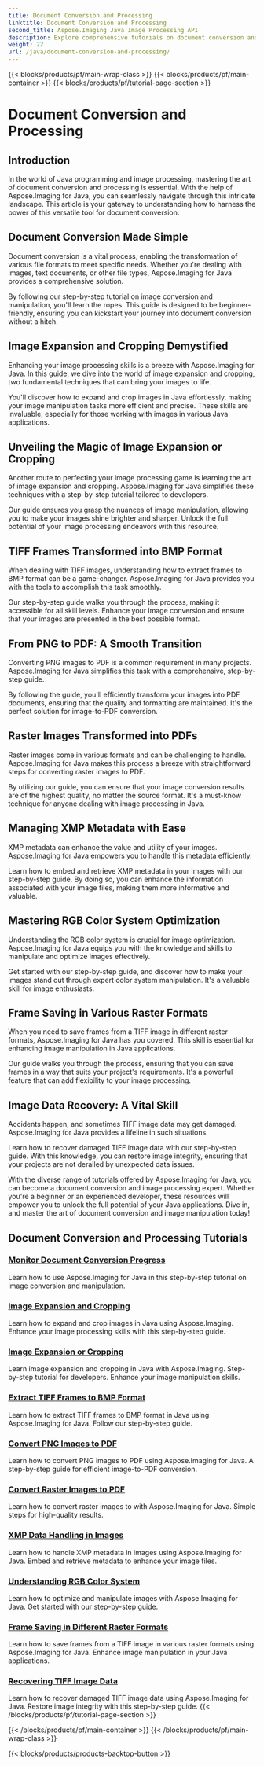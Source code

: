 ```yaml
---
title: Document Conversion and Processing
linktitle: Document Conversion and Processing
second_title: Aspose.Imaging Java Image Processing API
description: Explore comprehensive tutorials on document conversion and processing with Aspose.Imaging Java. Master image manipulation and transformation with these tutorials.
weight: 22
url: /java/document-conversion-and-processing/
---
```


{{< blocks/products/pf/main-wrap-class >}}
{{< blocks/products/pf/main-container >}}
{{< blocks/products/pf/tutorial-page-section >}}

# Document Conversion and Processing


## Introduction

In the world of Java programming and image processing, mastering the art of document conversion and processing is essential. With the help of Aspose.Imaging for Java, you can seamlessly navigate through this intricate landscape. This article is your gateway to understanding how to harness the power of this versatile tool for document conversion.

## Document Conversion Made Simple

Document conversion is a vital process, enabling the transformation of various file formats to meet specific needs. Whether you're dealing with images, text documents, or other file types, Aspose.Imaging for Java provides a comprehensive solution.

By following our step-by-step tutorial on image conversion and manipulation, you'll learn the ropes. This guide is designed to be beginner-friendly, ensuring you can kickstart your journey into document conversion without a hitch.

## Image Expansion and Cropping Demystified

Enhancing your image processing skills is a breeze with Aspose.Imaging for Java. In this guide, we dive into the world of image expansion and cropping, two fundamental techniques that can bring your images to life.

You'll discover how to expand and crop images in Java effortlessly, making your image manipulation tasks more efficient and precise. These skills are invaluable, especially for those working with images in various Java applications.

## Unveiling the Magic of Image Expansion or Cropping

Another route to perfecting your image processing game is learning the art of image expansion and cropping. Aspose.Imaging for Java simplifies these techniques with a step-by-step tutorial tailored to developers.

Our guide ensures you grasp the nuances of image manipulation, allowing you to make your images shine brighter and sharper. Unlock the full potential of your image processing endeavors with this resource.

## TIFF Frames Transformed into BMP Format

When dealing with TIFF images, understanding how to extract frames to BMP format can be a game-changer. Aspose.Imaging for Java provides you with the tools to accomplish this task smoothly.

Our step-by-step guide walks you through the process, making it accessible for all skill levels. Enhance your image conversion and ensure that your images are presented in the best possible format.

## From PNG to PDF: A Smooth Transition

Converting PNG images to PDF is a common requirement in many projects. Aspose.Imaging for Java simplifies this task with a comprehensive, step-by-step guide.

By following the guide, you'll efficiently transform your images into PDF documents, ensuring that the quality and formatting are maintained. It's the perfect solution for image-to-PDF conversion.

## Raster Images Transformed into PDFs

Raster images come in various formats and can be challenging to handle. Aspose.Imaging for Java makes this process a breeze with straightforward steps for converting raster images to PDF.

By utilizing our guide, you can ensure that your image conversion results are of the highest quality, no matter the source format. It's a must-know technique for anyone dealing with image processing in Java.

## Managing XMP Metadata with Ease

XMP metadata can enhance the value and utility of your images. Aspose.Imaging for Java empowers you to handle this metadata efficiently.

Learn how to embed and retrieve XMP metadata in your images with our step-by-step guide. By doing so, you can enhance the information associated with your image files, making them more informative and valuable.

## Mastering RGB Color System Optimization

Understanding the RGB color system is crucial for image optimization. Aspose.Imaging for Java equips you with the knowledge and skills to manipulate and optimize images effectively.

Get started with our step-by-step guide, and discover how to make your images stand out through expert color system manipulation. It's a valuable skill for image enthusiasts.

## Frame Saving in Various Raster Formats

When you need to save frames from a TIFF image in different raster formats, Aspose.Imaging for Java has you covered. This skill is essential for enhancing image manipulation in Java applications.

Our guide walks you through the process, ensuring that you can save frames in a way that suits your project's requirements. It's a powerful feature that can add flexibility to your image processing.

## Image Data Recovery: A Vital Skill

Accidents happen, and sometimes TIFF image data may get damaged. Aspose.Imaging for Java provides a lifeline in such situations.

Learn how to recover damaged TIFF image data with our step-by-step guide. With this knowledge, you can restore image integrity, ensuring that your projects are not derailed by unexpected data issues.

With the diverse range of tutorials offered by Aspose.Imaging for Java, you can become a document conversion and image processing expert. Whether you're a beginner or an experienced developer, these resources will empower you to unlock the full potential of your Java applications. Dive in, and master the art of document conversion and image manipulation today!
## Document Conversion and Processing Tutorials
### [Monitor Document Conversion Progress](./monitor-document-conversion-progress/)
Learn how to use Aspose.Imaging for Java in this step-by-step tutorial on image conversion and manipulation.
### [Image Expansion and Cropping](./image-expansion-and-cropping/)
Learn how to expand and crop images in Java using Aspose.Imaging. Enhance your image processing skills with this step-by-step guide.
### [Image Expansion or Cropping](./image-expansion-or-cropping/)
Learn image expansion and cropping in Java with Aspose.Imaging. Step-by-step tutorial for developers. Enhance your image manipulation skills.
### [Extract TIFF Frames to BMP Format](./extract-tiff-frames-to-bmp-format/)
Learn how to extract TIFF frames to BMP format in Java using Aspose.Imaging for Java. Follow our step-by-step guide.
### [Convert PNG Images to PDF](./convert-png-images-to-pdf/)
Learn how to convert PNG images to PDF using Aspose.Imaging for Java. A step-by-step guide for efficient image-to-PDF conversion.
### [Convert Raster Images to PDF](./convert-raster-images-to-pdf/)
Learn how to convert raster images to   with Aspose.Imaging for Java. Simple steps for high-quality results.
### [XMP Data Handling in Images](./xmp-data-handling-in-images/)
Learn how to handle XMP metadata in images using Aspose.Imaging for Java. Embed and retrieve metadata to enhance your image files.
### [Understanding RGB Color System](./understanding-rgb-color-system/)
Learn how to optimize and manipulate images with Aspose.Imaging for Java. Get started with our step-by-step guide.
### [Frame Saving in Different Raster Formats](./frame-saving-in-different-raster-formats/)
Learn how to save frames from a TIFF image in various raster formats using Aspose.Imaging for Java. Enhance image manipulation in your Java applications.
### [Recovering TIFF Image Data](./recovering-tiff-image-data/)
Learn how to recover damaged TIFF image data using Aspose.Imaging for Java. Restore image integrity with this step-by-step guide.
{{< /blocks/products/pf/tutorial-page-section >}}

{{< /blocks/products/pf/main-container >}}
{{< /blocks/products/pf/main-wrap-class >}}

{{< blocks/products/products-backtop-button >}}
